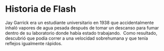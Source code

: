 # Historia de Flash

Jay Garrick era un estudiante universitario en 1938 que accidentalmente inhaló vapores de agua pesada después de tomar un descanso para fumar dentro de su laboratorio donde había estado trabajando. ​ Como resultado, descubrió que podía correr a una velocidad sobrehumana y que tenía reflejos igualmente rápidos.
